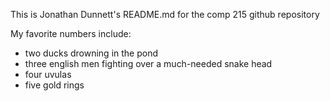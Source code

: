 This is Jonathan Dunnett's README.md for the comp 215 github repository

My favorite numbers include:

- two ducks drowning in the pond 
- three english men fighting over a much-needed snake head
- four uvulas 
- five gold rings
